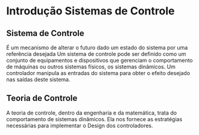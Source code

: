 # Introdução Sistemas de Controle

## Sistema de Controle

É um mecanismo de alterar o futuro dado um estado do sistema por uma referência desejada
Um sistema de controle pode ser definido como um conjunto de equipamentos e dispositivos que gerenciam o comportamento de máquinas ou outros sistemas físicos, os sistemas dinâmicos. Um controlador manipula as entradas do sistema para obter o efeito desejado nas saídas deste sistema.

## Teoria de Controle
A teoria de controle, dentro da engenharia e da matemática, trata do comportamento de sistemas dinâmicos. Ela nos fornece as estratégias necessárias para implementar o Design dos controladores.

